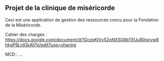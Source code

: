 
## Projet de la clinique de miséricorde

Ceci est une application de gestion des ressources concu pour la Fondation de la Miséricorde.

Cahier des charges : https://docs.google.com/document/d/1GczqKlVy52oNXSG6bTEUuR0pzyw8hkgP9LnIGkAll7g/edit?usp=sharing

MCD : ...

